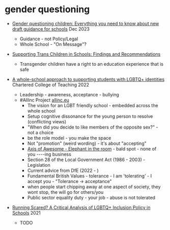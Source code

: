 gender questioning
==================

* [Gender questioning children: Everything you need to know about new draft guidance for schools](https://educationhub.blog.gov.uk/2023/12/19/gender-questioning-children-guidance-schools-colleges/) Dec 2023
    * Guidance - not Policy/Legal
    * Whole School - "On Message"?


* [Supporting Trans Children in Schools: Findings and Recommendations](https://growinguptransgender.com/2020/08/21/supporting-trans-children-in-schools-findings-and-recommendations/)
    * Transgender children have a right to an education experience that is safe
* [A whole-school approach to supporting students with LGBTQ+ identities](https://my.chartered.college/impact_article/a-whole-school-approach-to-supporting-students-with-lgbtq-identities/) Chartered College of Teaching 2022
    * Leadership - awareness, acceptance - bullying
    * #AllInc Project [allinc.eu](http://allinc.eu/)
        * The vision for an LGBT friendly school - embedded across the whole school
        * Setup cognitive dissonance for the young person to resolve (conflicting views)
        * "When did you decide to like members of the opposite sex?" - not a choice
        * be the role model - you make the space
        * Not "promotion" (weird wording) - it's about "accepting"
        * [Axis of Awesome - Elephant in the room](https://www.youtube.com/watch?v=RtmijUzgXpo) - bald spot - none of you ----ing business
        * Section 28 of the Local Government Act (1986 - 2003) - Legislation
        * Current advice from DfE (2022 - )
        * Fundamental British Values - tolerance - I am 'tolerating' - I accept you - "Tolerance -> acceptance"
        * when people start chipping away at one aspect of society, they wont stop, the will go for others/you
        * Public sector equality duty - your job - abuse is not tolerated
* [Running Scared? A Critical Analysis of LGBTQ+ Inclusion Policy in Schools](https://www.researchgate.net/publication/352256763_Running_Scared_A_Critical_Analysis_of_LGBTQ_Inclusion_Policy_in_Schools) 2021
    * TODO
